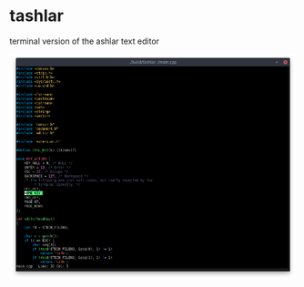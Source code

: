 # tashlar
terminal version of the ashlar text editor

![early, version](https://raw.githubusercontent.com/icedman/tashlar/master/screenshots/Screenshot%20from%202020-07-05%2021-10-20.png)


